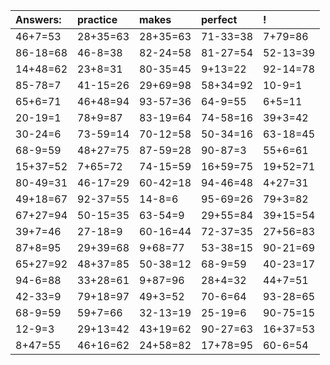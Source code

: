 | Answers: | practice | makes | perfect | ! |
| :--- | :--- | :--- | :--- | :--- |
| 46+7=53 | 28+35=63 | 28+35=63 | 71-33=38 | 7+79=86 | 
| 86-18=68 | 46-8=38 | 82-24=58 | 81-27=54 | 52-13=39 | 
| 14+48=62 | 23+8=31 | 80-35=45 | 9+13=22 | 92-14=78 | 
| 85-78=7 | 41-15=26 | 29+69=98 | 58+34=92 | 10-9=1 | 
| 65+6=71 | 46+48=94 | 93-57=36 | 64-9=55 | 6+5=11 | 
| 20-19=1 | 78+9=87 | 83-19=64 | 74-58=16 | 39+3=42 | 
| 30-24=6 | 73-59=14 | 70-12=58 | 50-34=16 | 63-18=45 | 
| 68-9=59 | 48+27=75 | 87-59=28 | 90-87=3 | 55+6=61 | 
| 15+37=52 | 7+65=72 | 74-15=59 | 16+59=75 | 19+52=71 | 
| 80-49=31 | 46-17=29 | 60-42=18 | 94-46=48 | 4+27=31 | 
| 49+18=67 | 92-37=55 | 14-8=6 | 95-69=26 | 79+3=82 | 
| 67+27=94 | 50-15=35 | 63-54=9 | 29+55=84 | 39+15=54 | 
| 39+7=46 | 27-18=9 | 60-16=44 | 72-37=35 | 27+56=83 | 
| 87+8=95 | 29+39=68 | 9+68=77 | 53-38=15 | 90-21=69 | 
| 65+27=92 | 48+37=85 | 50-38=12 | 68-9=59 | 40-23=17 | 
| 94-6=88 | 33+28=61 | 9+87=96 | 28+4=32 | 44+7=51 | 
| 42-33=9 | 79+18=97 | 49+3=52 | 70-6=64 | 93-28=65 | 
| 68-9=59 | 59+7=66 | 32-13=19 | 25-19=6 | 90-75=15 | 
| 12-9=3 | 29+13=42 | 43+19=62 | 90-27=63 | 16+37=53 | 
| 8+47=55 | 46+16=62 | 24+58=82 | 17+78=95 | 60-6=54 | 
